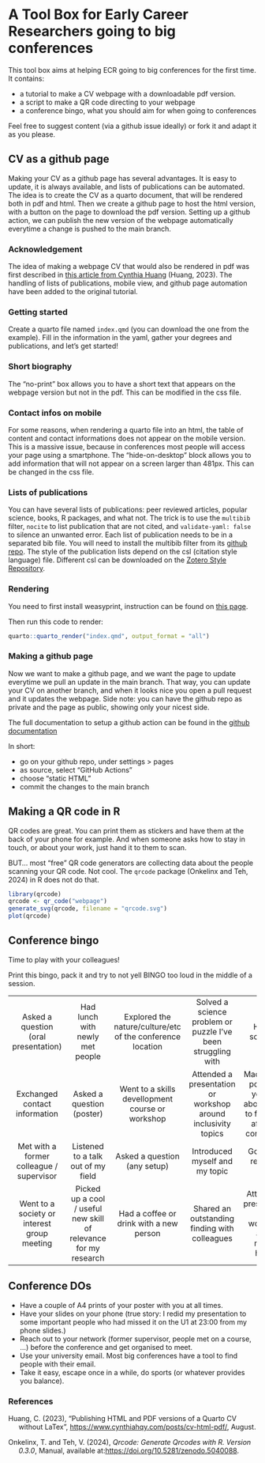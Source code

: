 
# A Tool Box for Early Career Researchers going to big conferences

This tool box aims at helping ECR going to big conferences for the first
time. It contains:

- a tutorial to make a CV webpage with a downloadable pdf version.
- a script to make a QR code directing to your webpage
- a conference bingo, what you should aim for when going to conferences

Feel free to suggest content (via a github issue ideally) or fork it and
adapt it as you please.

## CV as a github page

Making your CV as a github page has several advantages. It is easy to
update, it is always available, and lists of publications can be
automated. The idea is to create the CV as a quarto document, that will
be rendered both in pdf and html. Then we create a github page to host
the html version, with a button on the page to download the pdf version.
Setting up a github action, we can publish the new version of the
webpage automatically everytime a change is pushed to the main branch.

### Acknowledgement

The idea of making a webpage CV that would also be rendered in pdf was
first described in [this article from Cynthia
Huang](https://www.cynthiahqy.com/posts/cv-html-pdf/) (Huang, 2023). The
handling of lists of publications, mobile view, and github page
automation have been added to the original tutorial.

### Getting started

Create a quarto file named `index.qmd` (you can download the one from
the example). Fill in the information in the yaml, gather your degrees
and publications, and let’s get started!

### Short biography

The “no-print” box allows you to have a short text that appears on the
webpage version but not in the pdf. This can be modified in the css
file.

### Contact infos on mobile

For some reasons, when rendering a quarto file into an html, the table
of content and contact informations does not appear on the mobile
version. This is a massive issue, because in conferences most people
will access your page using a smartphone. The “hide-on-desktop” block
allows you to add information that will not appear on a screen larger
than 481px. This can be changed in the css file.

### Lists of publications

You can have several lists of publications: peer reviewed articles,
popular science, books, R packages, and what not. The trick is to use
the `multibib` filter, `nocite` to list publication that are not cited,
and `validate-yaml: false` to silence an unwanted error. Each list of
publication needs to be in a separated bib file. You will need to
install the multibib filter from its [github
repo](https://github.com/pandoc-ext/multibib#readme). The style of the
publication lists depend on the csl (citation style language) file.
Different csl can be downloaded on the [Zotero Style
Repository](https://www.zotero.org/styles).

### Rendering

You need to first install weasyprint, instruction can be found on [this
page](https://doc.courtbouillon.org/weasyprint/stable/first_steps.html#installation).

Then run this code to render:

``` r
quarto::quarto_render("index.qmd", output_format = "all")
```

### Making a github page

Now we want to make a github page, and we want the page to update
everytime we pull an update in the main branch. That way, you can update
your CV on another branch, and when it looks nice you open a pull
request and it updates the webpage. Side note: you can have the github
repo as private and the page as public, showing only your nicest side.

The full documentation to setup a github action can be found in the
[github
documentation](https://docs.github.com/en/pages/getting-started-with-github-pages/configuring-a-publishing-source-for-your-github-pages-site#publishing-with-a-custom-github-actions-workflow)

In short:

- go on your github repo, under settings \> pages
- as source, select “GitHub Actions”
- choose “static HTML”
- commit the changes to the main branch

## Making a QR code in R

QR codes are great. You can print them as stickers and have them at the
back of your phone for example. And when someone asks how to stay in
touch, or about your work, just hand it to them to scan.

BUT… most “free” QR code generators are collecting data about the people
scanning your QR code. Not cool. The `qrcode` package (Onkelinx and Teh,
2024) in R does not do that.

``` r
library(qrcode)
qrcode <- qr_code("webpage")
generate_svg(qrcode, filename = "qrcode.svg")
plot(qrcode)
```

## Conference bingo

Time to play with your colleagues!

Print this bingo, pack it and try to not yell BINGO too loud in the
middle of a session.

|                                             |                                                                  |                                                            |                                                               |                                                                                |
|:-------------------------------------------:|:----------------------------------------------------------------:|:----------------------------------------------------------:|:-------------------------------------------------------------:|:------------------------------------------------------------------------------:|
|    Asked a question (oral presentation)     |                 Had lunch with newly met people                  | Explored the nature/culture/etc of the conference location | Solved a science problem or puzzle I’ve been struggling with  |                                 Helped someone                                 |
|        Exchanged contact information        |                    Asked a question (poster)                     |      Went to a skills devellopment course or workshop      | Attended a presentation or workshop around inclusivity topics | Made action points for yourself about things to follow up after the conference |
|  Met with a former colleague / supervisor   |                Listened to a talk out of my field                |                Asked a question (any setup)                |                Introduced myself and my topic                 |                            Got a new research idea                             |
| Went to a society or interest group meeting | Picked up a cool / useful new skill of relevance for my research |          Had a coffee or drink with a new person           |         Shared an outstanding finding with colleagues         |            Attended a presentation or workshop about mental health             |

<!-- --------------------------------------------- ------------------------------------------------------------------- ------------------------------------------------------------- -------------------------------------------------------------------------------- 
      Asked a question (oral presentation)                       Had lunch with newly met people                    Explored the  nature/culture/etc of the conference location            Solved a science problem or puzzle I've been struggling with           
               Exchanged contacts                                   Asked a question (poster)                             Went to a skills devellopment course or workshop        Made action points for yourself about things to follow up after the conference  
            Got a new research idea                             Listened to a talk out of my field                                  Asked a question (any setup)                                          Introduced myself and my topic                          
  Went to a society or interest group meeting   Picked up a cool / useful new skill of relevance for my research              Had a coffee or drink with a new person                              Shared an outstanding finding with colleagues                  
 --------------------------------------------- ------------------------------------------------------------------- ------------------------------------------------------------- --------------------------------------------------------------------------------  -->

## Conference DOs

- Have a couple of A4 prints of your poster with you at all times.
- Have your slides on your phone (true story: I redid my presentation to
  some important people who had missed it on the U1 at 23:00 from my
  phone slides.)
- Reach out to your network (former supervisor, people met on a course,
  …) before the conference and get organised to meet.
- Use your university email. Most big conferences have a tool to find
  people with their email.
- Take it easy, escape once in a while, do sports (or whatever provides
  you balance).

<!-- ## Conference DON'Ts -->

### References

<div id="refs" class="references csl-bib-body hanging-indent"
entry-spacing="0" line-spacing="2">

<div id="ref-huang2023" class="csl-entry">

Huang, C. (2023), “Publishing HTML and PDF versions of a Quarto CV
without LaTex”, <https://www.cynthiahqy.com/posts/cv-html-pdf/>, August.

</div>

<div id="ref-onkelinxQrcodeGenerateQrcodes2024" class="csl-entry">

Onkelinx, T. and Teh, V. (2024), *Qrcode: Generate Qrcodes with R.
Version 0.3.0*, Manual, available
at:<https://doi.org/10.5281/zenodo.5040088>.

</div>

</div>
